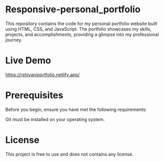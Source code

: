 # Responsive-personal_portfolio
This repository contains the code for my personal portfolio website built using HTML, CSS, and JavaScript. The portfolio showcases my skills, projects, and accomplishments, providing a glimpse into my professional journey.

# Live Demo

https://rshivaniportfolio.netlify.app/

# Prerequisites
Before you begin, ensure you have met the following requirements: 
 
Git must be installed on your operating system.



# License
This project is free to use and does not contains any license.
